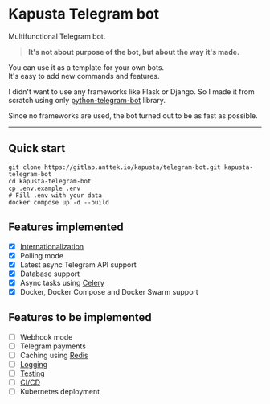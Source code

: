 # Kapusta Telegram bot

Multifunctional Telegram bot.  

> **It's not about purpose of the bot, but about the way it's made.**

You can use it as a template for your own bots.  
It's easy to add new commands and features.

I didn't want to use any frameworks like Flask or Django.
So I made it from scratch using only [python-telegram-bot](https://python-telegram-bot.org/) library.

Since no frameworks are used, the bot turned out to be as fast as possible.

---

## Quick start

```shell
git clone https://gitlab.anttek.io/kapusta/telegram-bot.git kapusta-telegram-bot
cd kapusta-telegram-bot
cp .env.example .env
# Fill .env with your data
docker compose up -d --build
```

## Features implemented

- [x] [Internationalization](docs/localization.md)
- [x] Polling mode
- [x] Latest async Telegram API support
- [x] Database support
- [x] Async tasks using [Celery](https://docs.celeryproject.org/en/stable/)
- [x] Docker, Docker Compose and Docker Swarm support

## Features to be implemented

- [ ] Webhook mode
- [ ] Telegram payments
- [ ] Caching using [Redis](https://redis.io/)
- [ ] [Logging](https://docs.python.org/3/library/logging.html)
- [ ] [Testing](https://docs.python.org/3/library/unittest.html)
- [ ] [CI/CD](https://en.wikipedia.org/wiki/CI/CD)
- [ ] Kubernetes deployment
